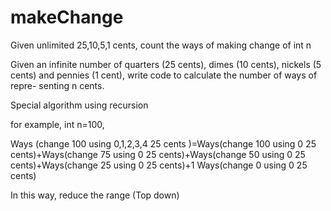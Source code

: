 # makeChange
Given unlimited 25,10,5,1 cents, count the ways of making change of int n

Given an infinite number of quarters (25 cents), dimes (10 cents), nickels (5 cents) and pennies (1 cent), write code to calculate the number of ways of repre- senting n cents.

Special algorithm using recursion

for example, int n=100,

Ways (change 100 using 0,1,2,3,4 25 cents )=Ways(change 100 using 0 25 cents)+Ways(change 75 using 0 25 cents)+Ways(change 50 using 0 25 cents)+Ways(change 25 using 0 25 cents)+1 Ways(change 0 using 0 25 cents)

In this way, reduce the range (Top down)
